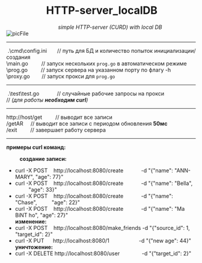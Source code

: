 # ​ ​ ​ ​ ​ ​ ​ ​ ​ ​ ​ ​ ​ ​ ​ ​ ​ HTTP-server_localDB
​ ​ ​ ​ ​ ​ ​ ​ ​ ​ ​ ​ ​ ​ ​ ​ ​ ​ ​ ​ ​ ​ ​ ​ ​ ​ ​ ​ ​ ​ ​ ​ ​ ​ ​
*simple HTTP-server (CURD) with local DB*  
​ ​ ​ ​ ​ ​ ​ ​ ​ ​ ​ ​ ​ ​ ​ ​ ​ ​ ​ ​ ​ ​ ​ ​ ​ ​ ​ ​ ​ ​ ​ ​ ​ ​ ​
![picFile](https://cdn-icons-png.flaticon.com/128/3767/3767084.png)

---

​                      .\cmd\config.ini           ​ ​ ​ ​ ​ ​ // путь для БД и количество попыток инициализации/создания  
​ ​ ​ ​ ​ ​ ​ ​ ​ ​         \main.go          ​ ​ ​ ​ ​ ​ ​ ​ // запуск нескольких `prog.go` в автоматическом режиме  
​ ​ ​ ​ ​ ​ ​ ​ ​ ​         \prog.go          ​ ​ ​ ​ ​ ​ ​ ​ // запуск сервера на указанном порту по флагу -h  
​ ​ ​ ​ ​ ​ ​ ​ ​ ​         \proxy.go           ​ ​ ​ ​ ​ ​ ​ // запуск прокси для `prog.go`

---

​                      .\test\test.go   ​ ​ ​ ​ ​ ​ ​ ​ ​ ​ ​ // случайные рабочие запросы на прокси  
                            ​ ​ ​ ​ ​ ​ ​ ​ ​ ​ ​ ​ ​ ​ ​ ​ ​
                            ​ ​ ​ ​ ​ ​ ​ ​ ​ ​ ​ ​ ​ ​ ​ ​ ​ // *(для работы **необходим curl**)*

---

http://host/get                              ​ ​ ​ ​ ​ ​ ​ ​ // выводит все записи  
                                   ​ ​ ​ ​ ​ ​ ​ ​ ​ ​ ​ ​ ​
​ ​ ​ ​ ​  /getAR                                    ​ ​ ​ ​ // выводит все записи с периодом обновления **50мс**  
                                   ​ ​ ​ ​ ​ ​ ​ ​ ​ ​ ​ ​ ​
​ ​ ​ ​ ​  /exit                             ​ ​ ​ ​ ​ ​ ​ ​ // завершает работу сервера

---

**примеры curl команд:**  

​ ​ ​ ​ ​ ​ ​ ​ ​ **создание записи:**
- curl -X POST    ​ ​ ​ http://localhost:8080/create            ​ ​ ​ ​ ​ ​ ​ ​ ​ ​ ​ -d "{"name": "ANN-MARY",                    "age": 77}"
- curl -X POST    ​ ​ ​ http://localhost:8080/create            ​ ​ ​ ​ ​ ​ ​ ​ ​ ​ ​ -d "{"name": "Bella", ​ ​ ​ ​ ​ ​ ​ ​ ​ ​ ​ "age": 33}"
- curl -X POST    ​ ​ ​ http://localhost:8080/create            ​ ​ ​ ​ ​ ​ ​ ​ ​ ​ ​ -d "{"name": "Chase",     ​ ​ ​ ​ ​ ​ ​ ​ ​ "age": 22}"
- curl -X POST    ​ ​ ​ http://localhost:8080/create            ​ ​ ​ ​ ​ ​ ​ ​ ​ ​ ​ -d "{"name": "Ma BiNT ho",                  "age": 27}"  
​ ​ **изменение:**
- curl -X POST    ​ ​ ​ http://localhost:8080/make_friends                            -d "{\"source_id\": 1, \"target_id\": 2}"
- curl -X PUT ​ ​ ​ ​ ​ http://localhost:8080/1 ​ ​ ​ ​ ​ ​ ​ ​ ​ ​ ​ ​ ​ ​ ​ ​ ​ ​ ​ -d "{\"new age\": 44}"  
​ ​ **уничтожение:**
- curl -X DELETE        http://localhost:8080/user        ​ ​ ​ ​ ​ ​ ​ ​ ​ ​ ​ ​ ​ ​ -d "{\"target_id\": 2}"
